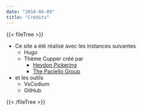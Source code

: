 ```yaml
---
date: "2014-04-09"
title: "Crédits"
---
```

{{< fileTree >}}
* Ce site a été réalisé avec les instances suivantes
    * Hugo 
    * Thème Cupper créé par
      * [Heydon Pickering](https://heydonworks.com/)
      * [The Paciello Group](https://www.tpgi.com/)
* et les outils
    * VsCodium
    * GitHub

{{< /fileTree >}}
